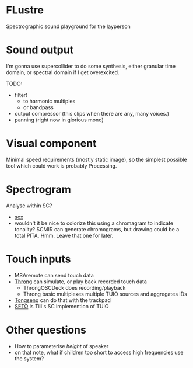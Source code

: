 FLustre
========

Spectrographic sound playground for the layperson

Sound output
============

I'm gonna use supercollider to do some synthesis, either granular time domain, or spectral domain if I get overexcited.

TODO:

* filter!
  * to harmonic multiples
  * or bandpass
* output compressor (this clips when there are any, many voices.)
* panning (right now in glorious mono)

Visual component
================

Minimal speed requirements (mostly static image), so the simplest possible tool which could work is probably Processing.

Spectrogram
===========

Analyse within SC?

* [sox](http://stackoverflow.com/questions/9956815/generate-visual-waveform-from-mp3-wav-file-in-windows-2008-server/9956920#9956920)
* wouldn't it be nice to colorize this using a chromagram to indicate tonality?
SCMIR can generate chromograms, but drawing could be a total PITA. Hmm. Leave that one for later.

Touch inputs
============

* MSAremote can send touch data
* [Throng](https://code.google.com/p/throng/) can simulate, or play back recorded touch data
  * ThrongOSCDeck does recording/playback
  * Throng basic multiplexes multiple TUIO sources and aggregates IDs
* [Tongseng](https://github.com/fajran/tongseng) can do that with the trackpad
* [SETO](http://tuio.lfsaw.de/seto-details.shtml) is Till's SC implemention of TUIO 

Other questions
===============

* How to parameterise *height* of speaker
* on that note, what if children too short to access high frequencies use the system?
